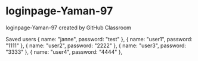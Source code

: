 # loginpage-Yaman-97
loginpage-Yaman-97 created by GitHub Classroom

Saved users
  { name: "janne", password: "test" },
  { name: "user1", password: "1111" },
  { name: "user2", password: "2222" },
  { name: "user3", password: "3333" },
  { name: "user4", password: "4444" },
